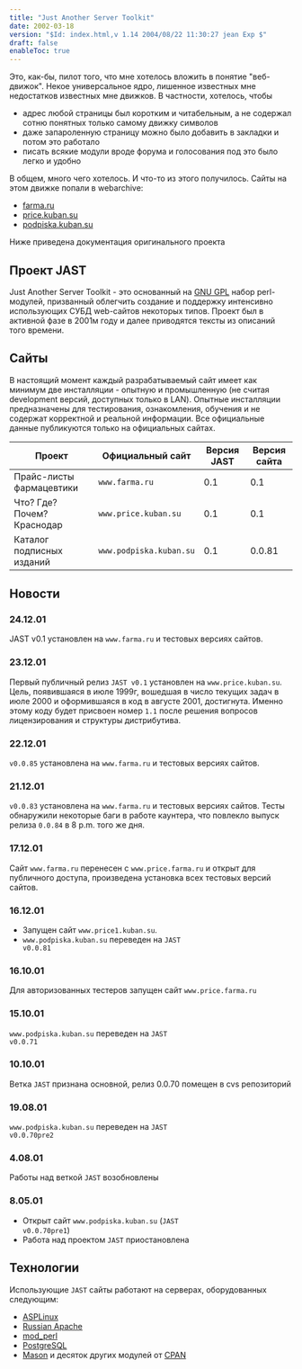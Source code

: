 ```yaml
---
title: "Just Another Server Toolkit"
date: 2002-03-18
version: "$Id: index.html,v 1.14 2004/08/22 11:30:27 jean Exp $"
draft: false
enableToc: true
---
```


Это, как-бы, пилот того, что мне хотелось вложить в понятие "веб-движок". Некое универсальное ядро, лишенное известных мне недостатков известных мне движков. В частности, хотелось, чтобы 
* адрес любой страницы был коротким и читабельным, а не содержал сотню понятных только самому движку символов
* даже запароленную страницу можно было добавить в закладки и потом это работало
* писать всякие модули вроде форума и голосования под это было легко и удобно
  
В общем, много чего хотелось. И что-то из этого получилось. Сайты на этом движке попали в webarchive:

* [farma.ru](https://web.archive.org/web/20030425175946/http://www.farma.ru/)
* [price.kuban.su](https://web.archive.org/web/20031227025642/http://www.price.kuban.su/)
* [podpiska.kuban.su](https://web.archive.org/web/20040831031910/http://podpiska.kuban.su/)

Ниже приведена документация оригинального проекта

## Проект JAST

Just Another Server Toolkit - это основанный на <a href='http://www.gnu.org/licenses/gpl.html'>GNU GPL</a> набор perl-модулей, призванный облегчить создание и поддержку интенсивно использующих СУБД web-сайтов некоторых типов. Проект был в активной фазе в 2001м году и далее приводятся тексты из описаний того времени.

## Сайты

В настоящий момент каждый разрабатываемый сайт имеет как минимум две инсталляции - опытную и промышленную (не считая development версий, доступных только в LAN). Опытные инсталляции предназначены для тестирования, ознакомления, обучения и
не содержат корректной и реальной информации. Все официальные данные публикуются только на официальных сайтах.

| Проект | Официальный сайт |Версия JAST | Версия сайта |
| ---- | ---- | ---- | --- |
| Прайс-листы фармацевтики | `www.farma.ru` | 0.1 | 0.1
| Что? Где? Почем? Краснодар | `www.price.kuban.su` | 0.1 | 0.1
| Каталог подписных изданий | `www.podpiska.kuban.su` | 0.1 | 0.0.81

## Новости

### 24.12.01

JAST v0.1 установлен на `www.farma.ru` и тестовых версиях сайтов.

### 23.12.01

Первый публичный релиз <code>JAST v0.1</code> установлен на `www.price.kuban.su`. Цель, появившаяся в июле 1999г, вошедшая в число текущих задач в июле 2000 и оформившаяся в код в августе 2001, достигнута.
Именно этому коду будет присвоен номер <code>1.1</code> после решения вопросов лицензирования и структуры дистрибутива.

### 22.12.01

<code>v0.0.85</code> установлена на `www.farma.ru` и тестовых версиях сайтов.

### 21.12.01

<code>v0.0.83</code> установлена на `www.farma.ru` и тестовых версиях сайтов. Тесты обнаружили некоторые баги в работе каунтера, что повлекло выпуск релиза <code>0.0.84</code> в 8 p.m. того же дня.

### 17.12.01

Сайт `www.farma.ru` перенесен с `www.price.farma.ru` и открыт для публичного доступа, произведена установка всех тестовых версий сайтов.

### 16.12.01

* Запущен сайт `www.price1.kuban.su`.
* `www.podpiska.kuban.su` переведен на <code>JAST v0.0.81</code>

### 16.10.01

Для авторизованных тестеров запущен сайт `www.price.farma.ru`

### 15.10.01

`www.podpiska.kuban.su` переведен на <code>JAST v0.0.71</code>

### 10.10.01

Ветка <code>JAST</code> признана основной, релиз 0.0.70 помещен в cvs репозиторий

### 19.08.01

`www.podpiska.kuban.su` переведен на <code>JAST v0.0.70pre2</code>

### 4.08.01

Работы над веткой <code>JAST</code> возобновлены

### 8.05.01

* Открыт сайт `www.podpiska.kuban.su` (<code>JAST v0.0.70pre1</code>)
* Работа над проектом <code>JAST</code> приостановлена

## Технологии

Использующие <code>JAST</code> сайты работают на серверах, оборудованных следующим:

* <a href='http://www.asplinux.ru/'>ASPLinux</a>
* <a href='http://apache.lexa.ru/'>Russian Apache</a>
* <a href='http://perl.apache.org/'>mod_perl</a>
* <a href='http://www.postgresql.org/'>PostgreSQL</a>
* <a href='http://www.masonhq.com/'>Mason</a> и десяток других модулей от <a href='http://www.cpan.org/'>CPAN</a>
